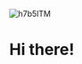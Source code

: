 
![h7b5lTM](https://github.com/user-attachments/assets/6a22bb0b-595d-4a47-8916-ca52e7cb05b3)

# **Hi there!**

